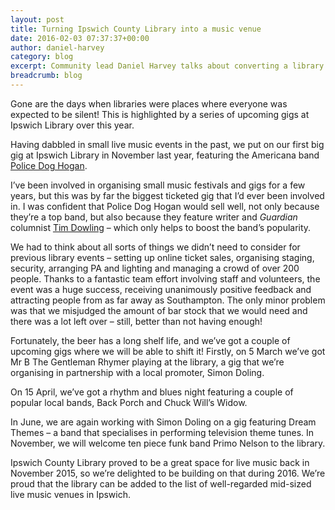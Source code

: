 ```yaml
---
layout: post
title: Turning Ipswich County Library into a music venue
date: 2016-02-03 07:37:37+00:00
author: daniel-harvey
category: blog
excerpt: Community lead Daniel Harvey talks about converting a library into a popular music venue, and how he managed to buy too much beer for a gig.
breadcrumb: blog
---
```

Gone are the days when libraries were places where everyone was expected to be silent! This is highlighted by a series of upcoming gigs at Ipswich Library over this year.

Having dabbled in small live music events in the past, we put on our first big gig at Ipswich Library in November last year, featuring the Americana band [Police Dog Hogan](http://www.policedoghogan.com/).

I’ve been involved in organising small music festivals and gigs for a few years, but this was by far the biggest ticketed gig that I’d ever been involved in. I was confident that Police Dog Hogan would sell well, not only because they’re a top band, but also because they feature writer and <cite>Guardian</cite> columnist [Tim Dowling](http://www.theguardian.com/profile/timdowling) – which only helps to boost the band’s popularity.

We had to think about all sorts of things we didn’t need to consider for previous library events – setting up online ticket sales, organising staging, security, arranging PA and lighting and managing a crowd of over 200 people. Thanks to a fantastic team effort involving staff and volunteers, the event was a huge success, receiving unanimously positive feedback and attracting people from as far away as Southampton. The only minor problem was that we misjudged the amount of bar stock that we would need and there was a lot left over – still, better than not having enough!

<div class="flex-video">
</div>

Fortunately, the beer has a long shelf life, and we’ve got a couple of upcoming gigs where we will be able to shift it! Firstly, on 5 March we’ve got Mr B The Gentleman Rhymer playing at the library, a gig that we’re organising in partnership with a local promoter, Simon Doling.

On 15 April, we’ve got a rhythm and blues night featuring a couple of popular local bands, Back Porch and Chuck Will’s Widow.

In June, we are again working with Simon Doling on a gig featuring Dream Themes – a band that specialises in performing television theme tunes. In November, we will welcome ten piece funk band Primo Nelson to the library.

Ipswich County Library proved to be a great space for live music back in November 2015, so we’re delighted to be building on that during 2016. We’re proud that the library can be added to the list of well-regarded mid-sized live music venues in Ipswich.

